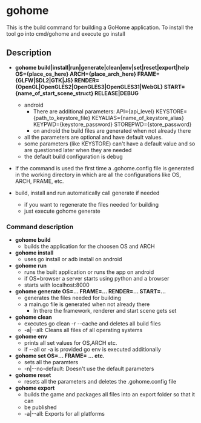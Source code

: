 # gohome

This is the build command for building a GoHome application.
To install the tool go into cmd/gohome and execute go install

## Description

+ **gohome build|install|run|generate|clean|env|set|reset|export|help OS={place_os_here} ARCH={place_arch_here} FRAME={GLFW|SDL2|GTK|JS} RENDER={OpenGL|OpenGLES2|OpenGLES3|OpenGLES31|WebGL} START={name_of_start_scene_struct} RELEASE|DEBUG**
    - android
        * There are additional parameters: API={api_level} KEYSTORE={path_to_keystore_file} KEYALIAS={name_of_keystore_alias} KEYPWD={keystore_password} STOREPWD={store_password}
        * on android the build files are generated when not already there
    - all the parameters are optional and have default values.
    - some parameters (like KEYSTORE) can't have a default value and so are questioned later when they are needed
    - the default build configuration is debug

+ If the command is used the first time a .gohome.config file is generated in the working directory in which are all the configurations like OS, ARCH, FRAME, etc.
+ build, install and run automatically call generate if needed
    - if you want to regenerate the files needed for building
    - just execute gohome generate

### Command description

+ **gohome build**
    - builds the application for the choosen OS and ARCH
+ **gohome install**
    - uses go install or adb install on android
+ **gohome run**
    - runs the built application or runs the app on android
    - if OS=browser a server starts using python and a browser
    - starts with localhost:8000
+ **gohome generate OS=... FRAME=... RENDER=... START=...**
    - generates the files needed for building
    - a main.go file is generated when not already there
        * In there the framework, renderer and start scene gets set
+ **gohome clean**
    - executes go clean -r --cache and deletes all build files
    - -a|--all: Cleans all files of all operating systems
+ **gohome env**
    - prints all set values for OS,ARCH etc.
    - if --all or -a is provided go env is executed additionally
+ **gohome set OS=... FRAME= ... etc.**
    - sets all the paramters
    - -n|--no-default: Doesn't use the default parameters
+ **gohome reset**
    - resets all the parameters and deletes the .gohome.config file
+ **gohome export**
    - builds the game and packages all files into an export folder so that it can
    - be published
    - -a|--all: Exports for all platforms
